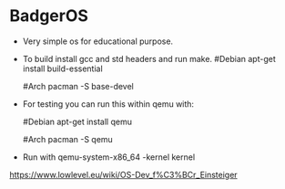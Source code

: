 BadgerOS
========

* Very simple os for educational purpose.

* To build install gcc and std headers and run make.
    #Debian
    apt-get install build-essential
    
    #Arch
    pacman -S base-devel

* For testing you can run this within qemu with:

  #Debian
  apt-get install qemu
  
  #Arch
  pacman -S qemu

* Run with
  qemu-system-x86_64 -kernel kernel

https://www.lowlevel.eu/wiki/OS-Dev_f%C3%BCr_Einsteiger
